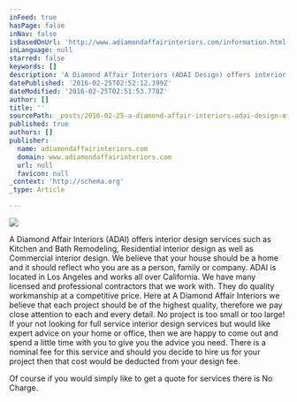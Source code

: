 ```yaml
---
inFeed: true
hasPage: false
inNav: false
isBasedOnUrl: 'http://www.adiamondaffairinteriors.com/information.html'
inLanguage: null
starred: false
keywords: []
description: 'A Diamond Affair Interiors (ADAI Design) offers interior design services such as Kitchen and Bath Remodeling, Residential interior design as well as Commercial '
datePublished: '2016-02-25T02:52:12.399Z'
dateModified: '2016-02-25T02:51:53.778Z'
author: []
title: ''
sourcePath: _posts/2016-02-25-a-diamond-affair-interiors-adai-design-offers-interior-des.md
published: true
authors: []
publisher:
  name: adiamondaffairinteriors.com
  domain: www.adiamondaffairinteriors.com
  url: null
  favicon: null
_context: 'http://schema.org'
_type: Article

---
```

![](https://the-grid-user-content.s3-us-west-2.amazonaws.com/f6f68e7a-c6db-4a3f-8184-4b71b4c3a686.jpg)

A Diamond Affair Interiors (ADAI) offers interior design services such as Kitchen and Bath Remodeling, Residential interior design as well as Commercial interior design.  We believe that your house should be a home and it should reflect who you are as a person, family or company. ADAI is located in Los Angeles and works all over California.  We have many licensed and professional contractors that we work with.  They do quality workmanship at a competitive price.  Here at A Diamond Affair Interiors we believe that each project should be of the highest quality, therefore we pay close attention to each and every detail.  No project is too small or too large!   If your not looking for full service interior design services but would like expert advice on your home or office, then we are happy to come out and spend a little time with you to give you the advice you need.  There is a nominal fee for this service and should you decide to hire us for your project then that cost would be deducted from your design fee.   

Of course if you would simply like to get a quote for services there is No Charge.